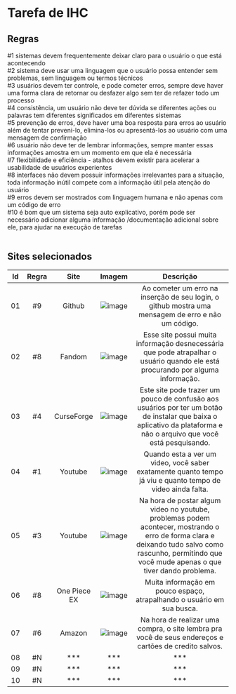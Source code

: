 # Tarefa de IHC

## Regras
#1 sistemas devem frequentemente deixar claro para o usuário o que está acontecendo<br>
#2 sistema deve usar uma linguagem que o usuário possa entender sem problemas, sem linguagem ou termos técnicos<br>
#3 usuários devem ter controle, e pode cometer erros, sempre deve haver uma forma clara de retornar ou desfazer algo sem ter de refazer todo um processo<br>
#4 consistência, um usuário não deve ter dúvida se diferentes ações ou palavras tem diferentes significados em diferentes sistemas<br>
#5 prevenção de erros, deve haver uma boa resposta para erros ao usuário além de tentar preveni-lo, elimina-los ou apresentá-los ao usuário com uma mensagem de confirmação<br>
#6 usuário não deve ter de lembrar informações, sempre manter essas informações amostra em um momento em que ela é necessária<br>
#7 flexibilidade e eficiência - atalhos devem existir para acelerar a usabilidade de usuários experientes<br>
#8 interfaces não devem possuir informações irrelevantes para a situação, toda informação inútil compete com a informação útil pela atenção do usuário<br>
#9 erros devem ser mostrados com linguagem humana e não apenas com um código de erro<br>
#10 é bom que um sistema seja auto explicativo, porém pode ser necessário adicionar alguma informação /documentação adicional sobre ele, para ajudar na execução de tarefas
<br><br>

## Sites selecionados
| Id | Regra | Site | Imagem | Descrição |
|:--:|:-----:|:----:|:------:|:---------:|
| 01 | #9 | Github | ![image](https://github.com/Pedro-Toledo/IHC/assets/101061910/a53af8e0-2d47-4bd4-8b76-b9e01ecd356b) | Ao cometer um erro na inserção de seu login, o github mostra uma mensagem de erro e não um código. |
| 02 | #8 | Fandom | ![image](https://github.com/Pedro-Toledo/IHC/assets/101061910/1173cd94-f137-43bc-b4c6-928bcbdaeb48) | Esse site possui muita informação desnecessária que pode atrapalhar o usuário quando ele está procurando por alguma informação. |
| 03 | #4 | CurseForge | ![image](https://github.com/Pedro-Toledo/IHC/assets/101061910/814457e4-e968-46ef-a1ad-aa2c5ab3c6bf) | Este site pode trazer um pouco de confusão aos usuários por ter um botão de instalar que baixa o aplicativo da plataforma e não o arquivo que você está pesquisando. |
| 04 | #1 | Youtube | ![image](https://github.com/Pedro-Toledo/IHC/assets/101061910/59e68437-de8b-4268-9e57-0181fc03a8de) | Quando esta a ver um video, você saber exatamente quanto tempo já viu e quanto tempo de video ainda falta. |
| 05 | #3 | Youtube | ![image](https://github.com/Pedro-Toledo/IHC/assets/101061910/becb5247-f443-402a-81be-7582e4f9c185) | Na hora de postar algum video no youtube, problemas podem acontecer, mostrando o erro de forma clara e deixando tudo salvo como rascunho, permitindo que você mude apenas o que tiver dando problema. |
| 06 | #8 | One Piece EX | ![image](https://github.com/Pedro-Toledo/IHC/assets/101061910/09497e07-663d-430a-96b8-073882153b18) | Muita informação em pouco espaço, atrapalhando o usuário em sua busca. |
| 07 | #6 | Amazon | ![image](https://github.com/Pedro-Toledo/IHC/assets/101061910/8a330824-4396-48bf-9bc9-0fe8947608ca) | Na hora de realizar uma compra, o site lembra pra você de seus endereços e cartões de credito salvos. |
| 08 | #N | *** | *** | *** |
| 09 | #N | *** | *** | *** |
| 10 | #N | *** | *** | *** |
